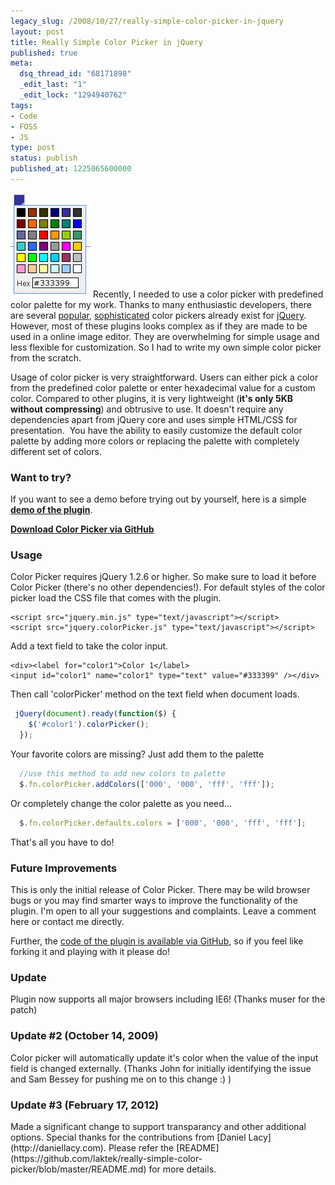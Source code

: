 ```yaml
---
legacy_slug: /2008/10/27/really-simple-color-picker-in-jquery
layout: post
title: Really Simple Color Picker in jQuery
published: true
meta:
  dsq_thread_id: "68171898"
  _edit_last: "1"
  _edit_lock: "1294940762"
tags:
- Code
- FOSS
- JS
type: post
status: publish
published_at: 1225065600000
---
```

<img title="screenshot of color picker" src="/images/posts/color_picker.png" alt="" /> Recently, I needed to use a color picker with predefined color palette for my work. Thanks to many enthusiastic developers, there are several <a title="Farbtastic popular jQuery color picker" href="http://www.google.com/url?sa=t&source=web&ct=res&cd=1&url=http%3A%2F%2Facko.net%2Fdev%2Ffarbtastic&ei=I8z_SI_EN4TmswLnzLH_Cw&usg=AFQjCNEqUt-sxpiKTYPVvrkC4cnp9h9cuQ&sig2=I3V3nLbYagbUA3H6hBAE2w">popular</a>, <a href="http://ui.jquery.com/repository/latest/demos/functional/#ui.colorpicker">sophisticated</a> color pickers already exist for <a href="http://www.jquery.com">jQuery</a>. However, most of these plugins looks complex as if they are made to be used in a online image editor. They are overwhelming for simple usage and less flexible for customization. So I had to write my own simple color picker from the scratch.

Usage of color picker is very straightforward. Users can either pick a color from the predefined color palette or enter hexadecimal value for a custom color. Compared to other plugins, it is very lightweight (<strong>it's only 5KB without compressing</strong>) and obtrusive to use. It doesn't require any dependencies apart from jQuery core and uses simple HTML/CSS for presentation.  You have the ability to easily customize the default color palette by adding more colors or replacing the palette with completely different set of colors.
<h3>Want to try?</h3>
If you want to see a demo before trying out by yourself, here is a simple <a href="http://laktek.github.com/really-simple-color-picker/demo.html"><strong>demo of the plugin</strong></a>.

<strong><a href="http://github.com/laktek/really-simple-color-picker/zipball/master">Download Color Picker via GitHub</a></strong>
<h3>Usage</h3>
Color Picker requires jQuery 1.2.6 or higher. So make sure to load it before Color Picker (there's no other dependencies!).
For default styles of the color picker load the CSS file that comes with the plugin.

```markup
<script src="jquery.min.js" type="text/javascript"></script>
<script src="jquery.colorPicker.js" type="text/javascript"></script>
```

Add a text field to take the color input.

```markup
<div><label for="color1">Color 1</label>
<input id="color1" name="color1" type="text" value="#333399" /></div>
```

Then call 'colorPicker' method on the text field when document loads.

```javascript
 jQuery(document).ready(function($) {
    $('#color1').colorPicker();
  });
```

Your favorite colors are missing? Just add them to the palette

```javascript
  //use this method to add new colors to palette
  $.fn.colorPicker.addColors(['000', '000', 'fff', 'fff']);
```

Or completely change the color palette as you need...

```javascript
  $.fn.colorPicker.defaults.colors = ['000', '000', 'fff', 'fff'];
```

That's all you have to do!

<h3>Future Improvements</h3>
This is only the initial release of Color Picker. There may be wild browser bugs or you may find smarter ways to improve the functionality of the plugin.  I'm open to all your suggestions and complaints. Leave a comment here or contact me directly.

Further, the <a href="http://github.com/laktek/really-simple-color-picker">code of the plugin is available via GitHub</a>, so if you feel like forking it and playing with it please do!

<h3>Update</h3>
Plugin now supports all major browsers including IE6! (Thanks muser for the patch)

<h3>Update #2 (October 14, 2009)</h3>
Color picker will automatically update it's color when the value of the input field is changed externally. (Thanks John for initially identifying the issue and Sam Bessey for pushing me on to this change :) )

<h3>Update #3 (February 17, 2012)</h3>
Made a significant change to support transparancy and other additional options. Special thanks for the contributions from [Daniel Lacy](http://daniellacy.com). Please refer the [README](https://github.com/laktek/really-simple-color-picker/blob/master/README.md) for more details.
